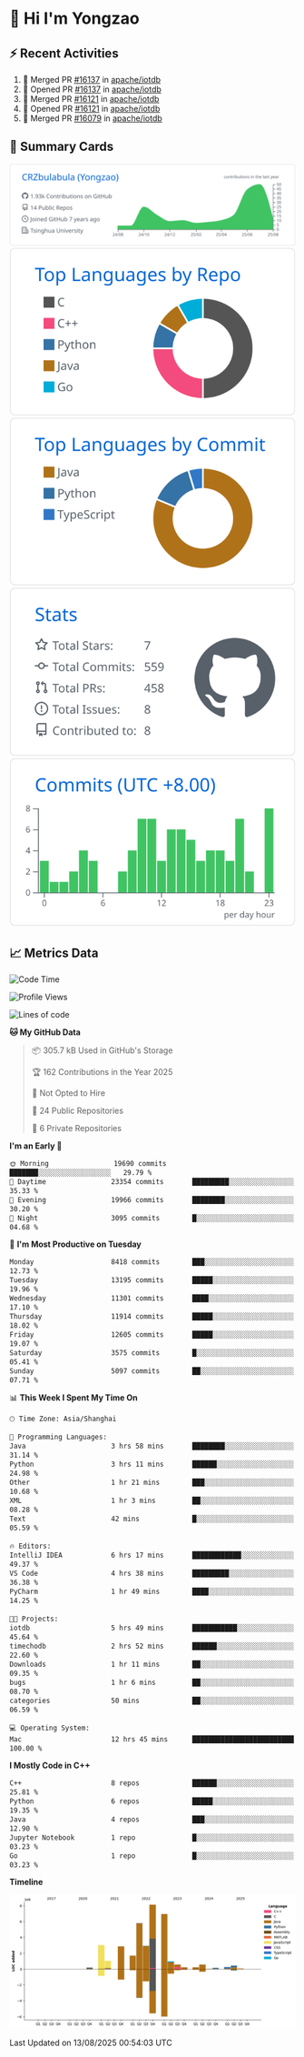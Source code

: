 # 👋 Hi I'm Yongzao

## ⚡ Recent Activities
<!--START_SECTION:activity-->
1. 🎉 Merged PR [#16137](https://github.com/apache/iotdb/pull/16137) in [apache/iotdb](https://github.com/apache/iotdb)
2. 💪 Opened PR [#16137](https://github.com/apache/iotdb/pull/16137) in [apache/iotdb](https://github.com/apache/iotdb)
3. 🎉 Merged PR [#16121](https://github.com/apache/iotdb/pull/16121) in [apache/iotdb](https://github.com/apache/iotdb)
4. 💪 Opened PR [#16121](https://github.com/apache/iotdb/pull/16121) in [apache/iotdb](https://github.com/apache/iotdb)
5. 🎉 Merged PR [#16079](https://github.com/apache/iotdb/pull/16079) in [apache/iotdb](https://github.com/apache/iotdb)
<!--END_SECTION:activity-->

## 🎑 Summary Cards

[![](https://raw.githubusercontent.com/CRZbulabula/CRZbulabula/main/profile-summary-card-output/github/0-profile-details.svg)](https://github.com/vn7n24fzkq/github-profile-summary-cards)
[![](https://raw.githubusercontent.com/CRZbulabula/CRZbulabula/main/profile-summary-card-output/github/1-repos-per-language.svg)](https://github.com/vn7n24fzkq/github-profile-summary-cards) [![](https://raw.githubusercontent.com/CRZbulabula/CRZbulabula/main/profile-summary-card-output/github/2-most-commit-language.svg)](https://github.com/vn7n24fzkq/github-profile-summary-cards)
[![](https://raw.githubusercontent.com/CRZbulabula/CRZbulabula/main/profile-summary-card-output/github/3-stats.svg)](https://github.com/vn7n24fzkq/github-profile-summary-cards) [![](https://raw.githubusercontent.com/CRZbulabula/CRZbulabula/main/profile-summary-card-output/github/4-productive-time.svg)](https://github.com/vn7n24fzkq/github-profile-summary-cards)

## 📈 Metrics Data

<!--START_SECTION:waka-->
![Code Time](http://img.shields.io/badge/Code%20Time-1%2C121%20hrs%2025%20mins-blue)

![Profile Views](http://img.shields.io/badge/Profile%20Views-0-blue)

![Lines of code](https://img.shields.io/badge/From%20Hello%20World%20I%27ve%20Written-35.9%20million%20lines%20of%20code-blue)

**🐱 My GitHub Data** 

> 📦 305.7 kB Used in GitHub's Storage 
 > 
> 🏆 162 Contributions in the Year 2025
 > 
> 🚫 Not Opted to Hire
 > 
> 📜 24 Public Repositories 
 > 
> 🔑 6 Private Repositories 
 > 
**I'm an Early 🐤** 

```text
🌞 Morning                19690 commits       ███████░░░░░░░░░░░░░░░░░░   29.79 % 
🌆 Daytime                23354 commits       █████████░░░░░░░░░░░░░░░░   35.33 % 
🌃 Evening                19966 commits       ████████░░░░░░░░░░░░░░░░░   30.20 % 
🌙 Night                  3095 commits        █░░░░░░░░░░░░░░░░░░░░░░░░   04.68 % 
```
📅 **I'm Most Productive on Tuesday** 

```text
Monday                   8418 commits        ███░░░░░░░░░░░░░░░░░░░░░░   12.73 % 
Tuesday                  13195 commits       █████░░░░░░░░░░░░░░░░░░░░   19.96 % 
Wednesday                11301 commits       ████░░░░░░░░░░░░░░░░░░░░░   17.10 % 
Thursday                 11914 commits       █████░░░░░░░░░░░░░░░░░░░░   18.02 % 
Friday                   12605 commits       █████░░░░░░░░░░░░░░░░░░░░   19.07 % 
Saturday                 3575 commits        █░░░░░░░░░░░░░░░░░░░░░░░░   05.41 % 
Sunday                   5097 commits        ██░░░░░░░░░░░░░░░░░░░░░░░   07.71 % 
```


📊 **This Week I Spent My Time On** 

```text
🕑︎ Time Zone: Asia/Shanghai

💬 Programming Languages: 
Java                     3 hrs 58 mins       ████████░░░░░░░░░░░░░░░░░   31.14 % 
Python                   3 hrs 11 mins       ██████░░░░░░░░░░░░░░░░░░░   24.98 % 
Other                    1 hr 21 mins        ███░░░░░░░░░░░░░░░░░░░░░░   10.68 % 
XML                      1 hr 3 mins         ██░░░░░░░░░░░░░░░░░░░░░░░   08.28 % 
Text                     42 mins             █░░░░░░░░░░░░░░░░░░░░░░░░   05.59 % 

🔥 Editors: 
IntelliJ IDEA            6 hrs 17 mins       ████████████░░░░░░░░░░░░░   49.37 % 
VS Code                  4 hrs 38 mins       █████████░░░░░░░░░░░░░░░░   36.38 % 
PyCharm                  1 hr 49 mins        ████░░░░░░░░░░░░░░░░░░░░░   14.25 % 

🐱‍💻 Projects: 
iotdb                    5 hrs 49 mins       ███████████░░░░░░░░░░░░░░   45.64 % 
timechodb                2 hrs 52 mins       ██████░░░░░░░░░░░░░░░░░░░   22.60 % 
Downloads                1 hr 11 mins        ██░░░░░░░░░░░░░░░░░░░░░░░   09.35 % 
bugs                     1 hr 6 mins         ██░░░░░░░░░░░░░░░░░░░░░░░   08.70 % 
categories               50 mins             ██░░░░░░░░░░░░░░░░░░░░░░░   06.59 % 

💻 Operating System: 
Mac                      12 hrs 45 mins      █████████████████████████   100.00 % 
```

**I Mostly Code in C++** 

```text
C++                      8 repos             ██████░░░░░░░░░░░░░░░░░░░   25.81 % 
Python                   6 repos             █████░░░░░░░░░░░░░░░░░░░░   19.35 % 
Java                     4 repos             ███░░░░░░░░░░░░░░░░░░░░░░   12.90 % 
Jupyter Notebook         1 repo              █░░░░░░░░░░░░░░░░░░░░░░░░   03.23 % 
Go                       1 repo              █░░░░░░░░░░░░░░░░░░░░░░░░   03.23 % 
```



**Timeline**

![Lines of Code chart](https://raw.githubusercontent.com/CRZbulabula/CRZbulabula/main/assets/bar_graph.png)


 Last Updated on 13/08/2025 00:54:03 UTC
<!--END_SECTION:waka-->

